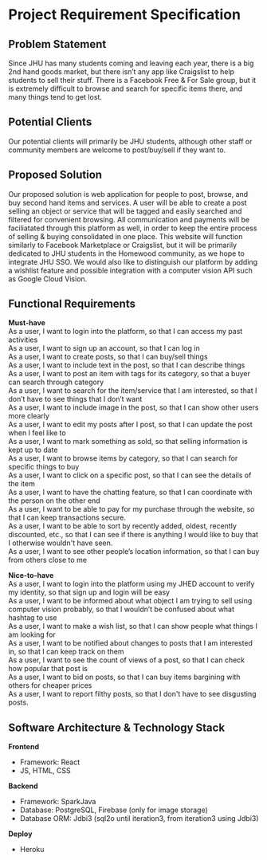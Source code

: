 # Project Requirement Specification

## Problem Statement
Since JHU has many students coming and leaving each year, there is a big 2nd hand goods market, but there isn’t any app like Craigslist to help students to sell their stuff. There is a Facebook Free & For Sale group, but it is extremely difficult to browse
and search for specific items there, and many things tend to get lost.

## Potential Clients
Our potential clients will primarily be JHU students, although other staff or community members are welcome to post/buy/sell if they want to.

## Proposed Solution
Our proposed solution is web application for people to post, browse, and buy
second hand items and services. A user will be able to create a post selling an object or service that will be tagged and easily searched and filtered for convenient browsing.
All communication and payments will be faciliatated through this platform as well, in order to keep the entire process of selling & buying consolidated in one place.
This website will function similarly to Facebook Marketplace or Craigslist, but it will be primarily dedicated to JHU students in the Homewood community, as we hope to integrate 
JHU SSO. We would also like to distinguish our platform by adding a wishlist feature and 
possible integration with a computer vision API such as Google Cloud Vision.

## Functional Requirements 

**Must-have**  
As a user, I want to login into the platform, so that I can access my past activities  
As a user, I want to sign up an account, so that I can log in  
As a user, I want to create posts, so that I can buy/sell things  
As a user, I want to include text in the post, so that I can describe things  
As a user, I want to post an item with tags for its category, so that a buyer can search through category  
As a user, I want to search for the item/service that I am interested, so that I don’t have to see things that I don’t want  
As a user, I want to include image in the post, so that I can show other users more clearly  
As a user, I want to edit my posts after I post, so that I can update the post when I feel like to  
As a user, I want to mark something as sold, so that selling information is kept up to date  
As a user, I want to browse items by category, so that I can search for specific things to buy  
As a user, I want to click on a specific post, so that I can see the details of the item  
As a user, I want to have the chatting feature, so that I can coordinate with the person on the other end  
As a user, I want to be able to pay for my purchase through the website, so that I can keep transactions secure.  
As a user, I want to be able to sort by recently added, oldest, recently discounted, etc., so that I can see if there is anything I would like to buy that I otherwise wouldn't have seen.  
As a user, I want to see other people’s location information, so that I can buy from others close to me 

**Nice-to-have**  
As a user, I want to login into the platform using my JHED account to verify my identity, so that sign up and login will be easy  
As a user, I want to be informed about what object I am trying to sell using computer vision probably, so that I wouldn’t be confused about what hashtag to use  
As a user, I want to make a wish list, so that I can show people what things I am looking for  
As a user, I want to be notified about changes to posts that I am interested in, so that I can keep track on them  
As a user, I want to see the count of views of a post, so that I can check how popular that post is  
As a user, I want to bid on posts, so that I can buy items bargining with others for cheaper prices  
As a user, I want to report filthy posts, so that I don't have to see disgusting posts.

## Software Architecture & Technology Stack
**Frontend**
* Framework: React
* JS, HTML, CSS
  

**Backend**

* Framework: SparkJava
* Database: PostgreSQL, Firebase (only for image storage)  
* Database ORM: Jdbi3 (sql2o until iteration3, from iteration3 using Jdbi3)  

**Deploy**
* Heroku

